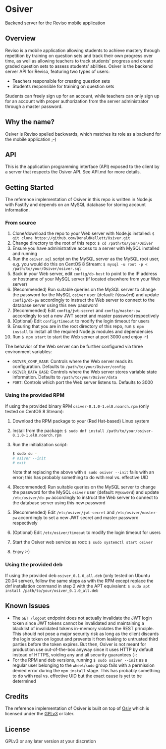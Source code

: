# Osiver

Backend server for the Reviso mobile application

## Overview

Reviso is a mobile application allowing students to achieve mastery through repetition by training on question sets and track their own progress over time, as well as allowing teachers to track students' progress and create graded question sets to assess students' abilities. Osiver is the backend server API for Reviso, featuring two types of users:

- Teachers responsible for creating question sets
- Students responsible for training on question sets

Students can freely sign up for an account, while teachers can only sign up for an account with proper authorization from the server administrator through a master password.

## Why the name?

Osiver is Reviso spelled backwards, which matches its role as a backend for the mobile application ;-)

## API

This is the application programming interface (API) exposed to the client by a server that respects the Osiver API. See API.md for more details.

## Getting Started

The reference implementation of Osiver in this repo is written in Node.js with Fastify and depends on an MySQL database for storing account information.

### From source

1. Clone/download the repo to your Web server with Node.js installed: `$ git clone https://github.com/DonaldKellett/Osiver.git`
1. Change directory to the root of this repo: `$ cd /path/to/your/Osiver`
1. Ensure you have administrative access to a server with MySQL installed and running
1. Run the `osiver.sql` script on the MySQL server as the MySQL root user, e.g. you would do this on CentOS 8 Stream: `$ mysql -u root -p < /path/to/your/Osiver/osiver.sql`
1. Back in your Web server, edit `config/db-host` to point to the IP address or hostname of your MySQL server (if located elsewhere from your Web server)
1. (Recommended) Run suitable queries on the MySQL server to change the password for the MySQL `osiver` user (default: `P@ssw0rd`) and update `config/db-pw` accordingly to instruct the Web server to connect to the database server using this new password
1. (Recommended) Edit `config/jwt-secret` and `config/master-pw` accordingly to set a new JWT secret and master password respectively
1. (Optional) Edit `config/timeout` to modify the login timeout for users
1. Ensuring that you are in the root directory of this repo, run `$ npm install` to install all the required Node.js modules and dependencies
1. Run `$ npm start` to start the Web server at port 3000 and enjoy :-)

The behavior of the Web server can be further configured via three environment variables:

- `OSIVER_CONF_BASE`: Controls where the Web server reads its configuration. Defaults to `/path/to/your/Osiver/config`
- `OSIVER_DATA_BASE`: Controls where the Web server stores variable state information. Defaults to `/path/to/your/Osiver/data`
- `PORT`: Controls which port the Web server listens to. Defaults to 3000

### Using the provided RPM

If using the provided binary RPM `osiver-0.1.0-1.el8.noarch.rpm` (only tested on CentOS 8 Stream):

1. Download the RPM package to your (Red Hat-based) Linux system
1. Install from the package: `$ sudo dnf install /path/to/your/osiver-0.1.0-1.el8.noarch.rpm`
1. Run the initialization script:
   
   ```bash
   $ sudo su -
   # osiver --init
   # exit
   ```
   
   Note that replacing the above with `$ sudo osiver --init` fails with an error; this has probably something to do with real vs. effective UID
1. (Recommended) Run suitable queries on the MySQL server to change the password for the MySQL `osiver` user (default: `P@ssw0rd`) and update `/etc/osiver/db-pw` accordingly to instruct the Web server to connect to the database server using this new password
1. (Recommended) Edit `/etc/osiver/jwt-secret` and `/etc/osiver/master-pw` accordingly to set a new JWT secret and master password respectively
1. (Optional) Edit `/etc/osiver/timeout` to modify the login timeout for users
1. Start the Osiver web service as root: `$ sudo systemctl start osiver`
1. Enjoy :-)

### Using the provided deb

If using the provided deb `osiver_0.1.0_all.deb` (only tested on Ubuntu 20.04 server), follow the same steps as with the RPM except replace the dnf installation command in step 2 with the APT equivalent: `$ sudo apt install /path/to/your/osiver_0.1.0_all.deb`

## Known Issues

- The `GET /logout` endpoint does not actually invalidate the JWT login token since JWT tokens cannot be invalidated and maintaining a blacklist of invalidated tokens in-memory violates the REST principle. This should not pose a major security risk as long as the client discards the login token on logout and prevents it from leaking to untrusted third parties before the token expires. But then, Osiver is not meant for production use out-of-the-box anyway since it uses HTTP by default instead of HTTPS, voiding any and all security guarantees (-:
- For the RPM and deb versions, running `$ sudo osiver --init` as a regular user belonging to the `wheel`/`sudo` group fails with a permission denied error during the `npm install` stage. This has probably something to do with real vs. effective UID but the exact cause is yet to be determined

## Credits

The reference implementation of Osiver is built on top of [Osiv](https://github.com/DonaldKellett/Osiv) which is licensed under the [GPLv3](https://github.com/DonaldKellett/Osiv/blob/main/LICENSE) or later.

## License

GPLv3 or any later version at your discretion

